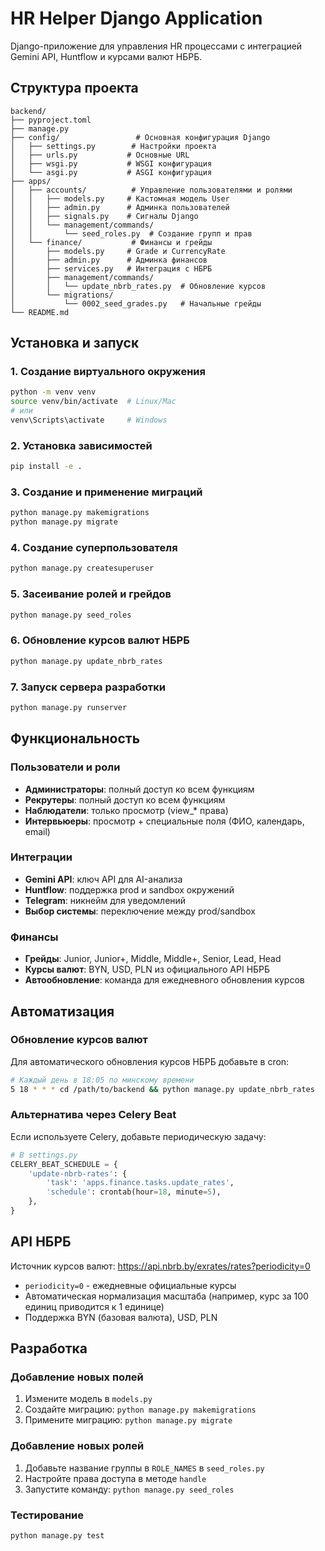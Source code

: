 # HR Helper Django Application

Django-приложение для управления HR процессами с интеграцией Gemini API, Huntflow и курсами валют НБРБ.

## Структура проекта

```
backend/
├── pyproject.toml
├── manage.py
├── config/                 # Основная конфигурация Django
│   ├── settings.py        # Настройки проекта
│   ├── urls.py           # Основные URL
│   ├── wsgi.py           # WSGI конфигурация
│   └── asgi.py           # ASGI конфигурация
├── apps/
│   ├── accounts/          # Управление пользователями и ролями
│   │   ├── models.py     # Кастомная модель User
│   │   ├── admin.py      # Админка пользователей
│   │   ├── signals.py    # Сигналы Django
│   │   └── management/commands/
│   │       └── seed_roles.py  # Создание групп и прав
│   └── finance/           # Финансы и грейды
│       ├── models.py     # Grade и CurrencyRate
│       ├── admin.py      # Админка финансов
│       ├── services.py   # Интеграция с НБРБ
│       ├── management/commands/
│       │   └── update_nbrb_rates.py  # Обновление курсов
│       └── migrations/
│           └── 0002_seed_grades.py   # Начальные грейды
└── README.md
```

## Установка и запуск

### 1. Создание виртуального окружения
```bash
python -m venv venv
source venv/bin/activate  # Linux/Mac
# или
venv\Scripts\activate     # Windows
```

### 2. Установка зависимостей
```bash
pip install -e .
```

### 3. Создание и применение миграций
```bash
python manage.py makemigrations
python manage.py migrate
```

### 4. Создание суперпользователя
```bash
python manage.py createsuperuser
```

### 5. Засеивание ролей и грейдов
```bash
python manage.py seed_roles
```

### 6. Обновление курсов валют НБРБ
```bash
python manage.py update_nbrb_rates
```

### 7. Запуск сервера разработки
```bash
python manage.py runserver
```

## Функциональность

### Пользователи и роли
- **Администраторы**: полный доступ ко всем функциям
- **Рекрутеры**: полный доступ ко всем функциям  
- **Наблюдатели**: только просмотр (view_* права)
- **Интервьюеры**: просмотр + специальные поля (ФИО, календарь, email)

### Интеграции
- **Gemini API**: ключ API для AI-анализа
- **Huntflow**: поддержка prod и sandbox окружений
- **Telegram**: никнейм для уведомлений
- **Выбор системы**: переключение между prod/sandbox

### Финансы
- **Грейды**: Junior, Junior+, Middle, Middle+, Senior, Lead, Head
- **Курсы валют**: BYN, USD, PLN из официального API НБРБ
- **Автообновление**: команда для ежедневного обновления курсов

## Автоматизация

### Обновление курсов валют
Для автоматического обновления курсов НБРБ добавьте в cron:
```bash
# Каждый день в 18:05 по минскому времени
5 18 * * * cd /path/to/backend && python manage.py update_nbrb_rates
```

### Альтернатива через Celery Beat
Если используете Celery, добавьте периодическую задачу:
```python
# В settings.py
CELERY_BEAT_SCHEDULE = {
    'update-nbrb-rates': {
        'task': 'apps.finance.tasks.update_rates',
        'schedule': crontab(hour=18, minute=5),
    },
}
```

## API НБРБ

Источник курсов валют: https://api.nbrb.by/exrates/rates?periodicity=0
- `periodicity=0` - ежедневные официальные курсы
- Автоматическая нормализация масштаба (например, курс за 100 единиц приводится к 1 единице)
- Поддержка BYN (базовая валюта), USD, PLN

## Разработка

### Добавление новых полей
1. Измените модель в `models.py`
2. Создайте миграцию: `python manage.py makemigrations`
3. Примените миграцию: `python manage.py migrate`

### Добавление новых ролей
1. Добавьте название группы в `ROLE_NAMES` в `seed_roles.py`
2. Настройте права доступа в методе `handle`
3. Запустите команду: `python manage.py seed_roles`

### Тестирование
```bash
python manage.py test
```
